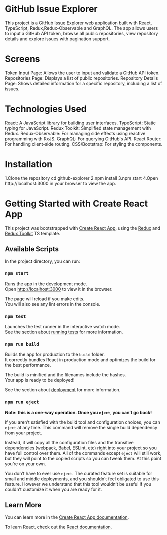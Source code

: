 # GitHub Issue Explorer

This project is a GitHub Issue Explorer web application built with React, TypeScript, Redux,Redux-Observable and GraphQL. The app allows users to input a GitHub API token, browse all public repositories, view repository details and explore issues with pagination support.

# Screens

Token Input Page: Allows the user to input and validate a GitHub API token.
Repositories Page: Displays a list of public repositories.
Repository Details Page: Shows detailed information for a specific repository, including a list of issues.

# Technologies Used

React: A JavaScript library for building user interfaces.
TypeScript: Static typing for JavaScript.
Redux Toolkit: Simplified state management with Redux.
Redux-Observable: For managing side effects using reactive programming with RxJS.
GraphQL: For querying GitHub's API.
React Router: For handling client-side routing.
CSS/Bootstrap: For styling the components.

# Installation

1.Clone the repository
cd github-explorer
2.npm install
3.npm start
4.Open http://localhost:3000 in your browser to view the app.

# Getting Started with Create React App

This project was bootstrapped with [Create React App](https://github.com/facebook/create-react-app), using the [Redux](https://redux.js.org/) and [Redux Toolkit](https://redux-toolkit.js.org/) TS template.

## Available Scripts

In the project directory, you can run:

### `npm start`

Runs the app in the development mode.\
Open [http://localhost:3000](http://localhost:3000) to view it in the browser.

The page will reload if you make edits.\
You will also see any lint errors in the console.

### `npm test`

Launches the test runner in the interactive watch mode.\
See the section about [running tests](https://facebook.github.io/create-react-app/docs/running-tests) for more information.

### `npm run build`

Builds the app for production to the `build` folder.\
It correctly bundles React in production mode and optimizes the build for the best performance.

The build is minified and the filenames include the hashes.\
Your app is ready to be deployed!

See the section about [deployment](https://facebook.github.io/create-react-app/docs/deployment) for more information.

### `npm run eject`

**Note: this is a one-way operation. Once you `eject`, you can’t go back!**

If you aren’t satisfied with the build tool and configuration choices, you can `eject` at any time. This command will remove the single build dependency from your project.

Instead, it will copy all the configuration files and the transitive dependencies (webpack, Babel, ESLint, etc) right into your project so you have full control over them. All of the commands except `eject` will still work, but they will point to the copied scripts so you can tweak them. At this point you’re on your own.

You don’t have to ever use `eject`. The curated feature set is suitable for small and middle deployments, and you shouldn’t feel obligated to use this feature. However we understand that this tool wouldn’t be useful if you couldn’t customize it when you are ready for it.

## Learn More

You can learn more in the [Create React App documentation](https://facebook.github.io/create-react-app/docs/getting-started).

To learn React, check out the [React documentation](https://reactjs.org/).
